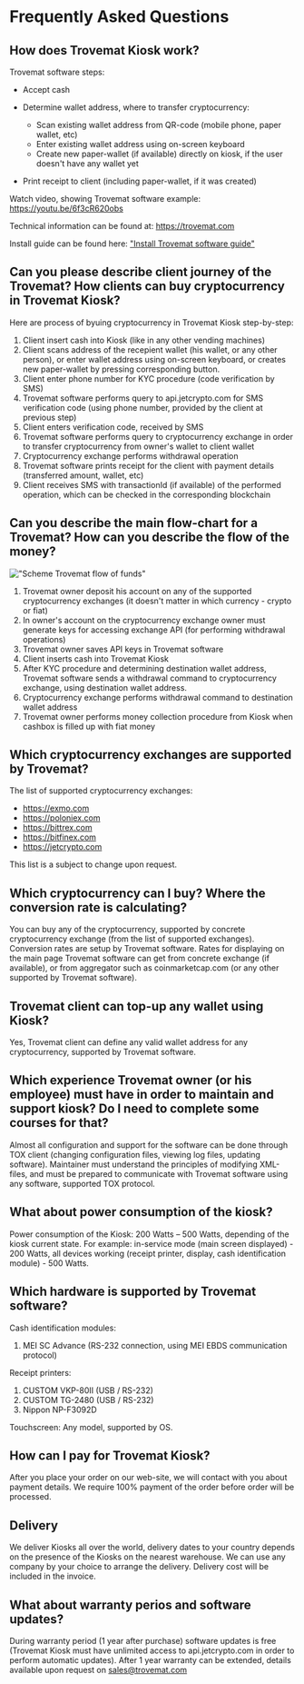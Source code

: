 # Frequently Asked Questions
## How does Trovemat Kiosk work?
       
Trovemat software steps:
- Accept cash
- Determine wallet address, where to transfer cryptocurrency:
    
    - Scan existing wallet address from QR-code (mobile phone, paper wallet, etc)
    - Enter existing wallet address using on-screen keyboard
    - Create new paper-wallet (if available) directly on kiosk, if the user doesn't have any wallet yet
- Print receipt to client (including paper-wallet, if it was created)

Watch video, showing Trovemat software example: https://youtu.be/6f3cR620obs

Technical information can be found at: https://trovemat.com

Install guide can be found here: ["Install Trovemat software guide"](https://github.com/trovemat/docs/blob/master/Kiosk/en/Install%20%5Ben%5D.md)
    
## Can you please describe client journey of the Trovemat? How clients can buy cryptocurrency in Trovemat Kiosk?

Here are process of byuing cryptocurrency in Trovemat Kiosk step-by-step: 
1. Client insert cash into Kiosk (like in any other vending machines)
1. Client scans address of the recepient wallet (his wallet, or any other person), or enter wallet address using on-screen keyboard, or creates new paper-wallet by pressing corresponding button.
1. Client enter phone number for KYC procedure (code verification by SMS)
1. Trovemat software performs query to api.jetcrypto.com for SMS verification code (using phone number, provided by the client at previous step)
1. Client enters verification code, received by SMS
1. Trovemat software performs query to cryptocurrency exchange in order to transfer cryptocurrency from owner's wallet to client wallet
1. Cryptocurrency exchange performs withdrawal operation
1. Trovemat software prints receipt for the client with payment details (transferred amount, wallet, etc)
1. Client receives SMS with transactionId (if available) of the performed operation, which can be checked in the corresponding blockchain

## Can you describe the main flow-chart for a Trovemat? How can you describe the flow of the money?

!["Scheme Trovemat flow of funds"](https://github.com/trovemat/docs/blob/master/Kiosk/en/img/Trovemat%20flow%20of%20funds.png)

1. Trovemat owner deposit his account on any of the supported cryptocurrency exchanges (it doesn't matter in which currency - crypto or fiat)
1. In owner's account on the cryptocurrency exchange owner must generate keys for accessing exchange API (for performing withdrawal operations)
1. Trovemat owner saves API keys in Trovemat software
1. Client inserts cash into Trovemat Kiosk
1. After KYC procedure and determining destination wallet address, Trovemat software sends a withdrawal command to cryptocurrency exchange, using destination wallet address.
1. Cryptocurrency exchange performs withdrawal command to destination wallet address
1. Trovemat owner performs money collection procedure from Kiosk when cashbox is filled up with fiat money

## Which cryptocurrency exchanges are supported by Trovemat?
    
The list of supported cryptocurrency exchanges: 
- https://exmo.com
- https://poloniex.com
- https://bittrex.com
- https://bitfinex.com
- https://jetcrypto.com

This list is a subject to change upon request.

## Which cryptocurrency can I buy? Where the conversion rate is calculating?
   
You can buy any of the cryptocurrency, supported by concrete cryptocurrency exchange (from the list of supported exchanges). Conversion rates are setup by Trovemat software. Rates for displaying on the main page Trovemat software can get from concrete exchange (if available), or from aggregator such as coinmarketcap.com (or any other supported by Trovemat software).

## Trovemat client can top-up any wallet using Kiosk?

Yes, Trovemat client can define any valid wallet address for any cryptocurrency, supported by Trovemat software.

## Which experience Trovemat owner (or his employee) must have in order to maintain and support kiosk? Do I need to complete some courses for that?

Almost all configuration and support for the software can be done through TOX client (changing configuration files, viewing log files, updating software). Maintainer must understand the principles of modifying XML-files, and must be prepared to communicate with Trovemat software using any software, supported TOX protocol.

## What about power consumption of the kiosk?
    
Power consumption of the Kiosk: 200 Watts – 500 Watts, depending of the kiosk current state. For example: in-service mode (main screen displayed) - 200 Watts, all devices working (receipt printer, display, cash identification module) - 500 Watts.

## Which hardware is supported by Trovemat software?
    
Cash identification modules:
1. MEI SC Advance (RS-232 connection, using MEI EBDS communication protocol)

Receipt printers:
1. CUSTOM VKP-80II (USB / RS-232)
1. CUSTOM TG-2480 (USB / RS-232)
1. Nippon NP-F3092D

Touchscreen:
Any model, supported by OS.

## How can I pay for Trovemat Kiosk?

After you place your order on our web-site, we will contact with you about payment details. We require 100% payment of the order before order will be processed.

## Delivery

We deliver Kiosks all over the world, delivery dates to your country depends on the presence of the Kiosks on the nearest warehouse. We can use any company by your choice to arrange the delivery. Delivery cost will be included in the invoice.

## What about warranty perios and software updates?
    
During warranty period (1 year after purchase) software updates is free (Trovemat Kiosk must have unlimited access to api.jetcrypto.com in order to perform automatic updates). After 1 year warranty can be extended, details available upon request on sales@trovemat.com
